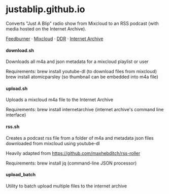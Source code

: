 # justablip.github.io

Converts "Just A Blip" radio show from Mixcloud to an RSS podcast (with media hosted on the Internet Archive).

[Feedburner](http://feeds.feedburner.com/just-a-blip">Feedburner) ·  [Mixcloud](https://www.mixcloud.com/DublinDigitalRadio/playlists/just-a-blip/">) · [DDR](https://listen.dublindigitalradio.com/resident/just-a-blip) · [Internet Archive](https://archive.org/details/@abmc?&and[]=subject%3A%22justablip%22)

#### download.sh
Downloads all m4a and json metadata for a mixcloud playlist or user

Requirements:
brew install youtube-dl (to download files from mixcloud)
brew install atomicparsley (so thumbnail can be embedded into m4a file)

#### upload.sh
Uploads a mixcloud m4a file to the Internet Archive

Requirements:
brew install internetarchive (internet archive's command line interface)

#### rss.sh
Creates a podcast rss file from a folder of m4a and metadata json files downloaded from mixcloud using youtube-dl

Heavily adapted from https://github.com/maxhebditch/rss-roller

Requirements:
brew install jq (command-line JSON processor)

#### upload_batch
Utility to batch upload multiple files to the internet archive


